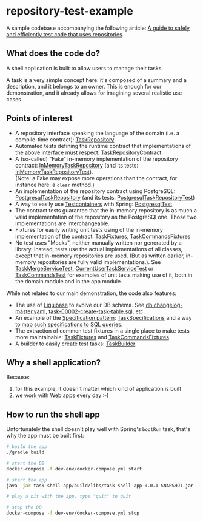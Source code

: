 # repository-test-example

A sample codebase accompanying the following article:
[A guide to safely and efficiently test code that uses repositories](https://medium.com/nerds-malt/a-guide-to-safely-and-efficiently-test-code-that-uses-repositories-c91effb41dd0).


## What does the code do?

A shell application is built to allow users to manage their tasks.

A task is a very simple concept here: it's composed of a summary and a description, and it belongs
to an owner. This is enough for our demonstration, and it already allows for imagining several
realistic use cases.

## Points of interest

* A repository interface speaking the language of the domain (i.e. a compile-time contract):
  [TaskRepository](task-domain/src/main/kotlin/com/malt/task/TaskRepository.kt)
* Automated tests defining the runtime contract that implementations of the above interface must respect:
  [TaskRepositoryContract](task-domain/src/test/kotlin/com/malt/task/TaskRepositoryContract.kt)
* A (so-called) "Fake" in-memory implementation of the repository contract:
  [InMemoryTaskRepository](task-domain/src/test/kotlin/com/malt/task/test/InMemoryTaskRepository.kt)
  (and its tests: [InMemoryTaskRepositoryTest](task-domain/src/test/kotlin/com/malt/task/test/InMemoryTaskRepositoryTest.kt)).  
  (Note: a Fake may expose more operations than the contract, for instance here: a `clear` method.)
* An implementation of the repository contract using PostgreSQL:
  [PostgresqlTaskRepository](adapters/task-persistence/src/main/kotlin/com/malt/task/PostgresqlTaskRepository.kt)
  (and its tests: [PostgresqlTaskRepositoryTest](adapters/task-persistence/src/test/kotlin/com/malt/task/PostgresqlTaskRepositoryTest.kt))
* A way to easily use [Testcontainers](https://www.testcontainers.org/) with Spring:
  [PostgresqlTest](common/test-utils/src/main/java/com/malt/test/postgres/PostgresqlTest.java)
* The contract tests guarantee that the in-memory repository is as much a valid implementation of
  the repository as the PostgreSQl one. Those two implementations are interchangeable.
* Fixtures for easily writing unit tests using of the in-memory implementation of the contract:
  [TaskFixtures](task-domain/src/test/kotlin/com/malt/task/test/TaskFixtures.kt),
  [TaskCommandsFixtures](task-shell-app/src/test/kotlin/com/malt/task/TaskCommandsFixtures.kt)
* No test uses "Mocks", neither manually written nor generated by a library. Instead, tests use the
  actual implementations of all classes, except that in-memory repositories are used.
  (But as written earlier, in-memory repositories are fully valid implementations.).
  See [TaskMergeServiceTest](task-domain/src/test/kotlin/com/malt/task/TaskMergeServiceTest.kt),
  [CurrentUserTaskServiceTest](task-shell-app/src/test/kotlin/com/malt/task/CurrentUserTaskServiceTest.kt)
  or [TaskCommandsTest](task-shell-app/src/test/kotlin/com/malt/task/TaskCommandsTest.kt)
  for examples of unit tests making use of it, both in the domain module and in the app module.

While not related to our main demonstration, the code also features:

* The use of [Liquibase](https://www.liquibase.org/) to evolve our DB schema. See
  [db.changelog-master.yaml](task-shell-app/src/main/resources/db/changelog/db.changelog-master.yaml),
  [task-00002-create-task-table.sql](adapters/task-persistence/src/main/resources/db/changelog/task/task-00002-create-task-table.sql),
  etc.
* An example of the [Specification pattern](https://en.wikipedia.org/wiki/Specification_pattern):
  [TaskSpecifications](task-domain/src/main/kotlin/com/malt/task/TaskSpecifications.kt) and a way
  to [map such specifications to SQL queries](adapters/task-persistence/src/main/kotlin/com/malt/task/SqlSelection.kt).
* The extraction of common test fixtures in a single place to make tests more maintainable:
  [TaskFixtures](task-domain/src/test/kotlin/com/malt/task/test/TaskFixtures.kt) and
  [TaskCommandsFixtures](task-shell-app/src/test/kotlin/com/malt/task/TaskCommandsFixtures.kt)
* A builder to easily create test tasks: [TaskBuilder](task-domain/src/test/kotlin/com/malt/task/test/TaskBuilder.kt)

## Why a shell application?

Because:

1. for this example, it doesn't matter which kind of application is built
2. we work with Web apps every day :-) 

## How to run the shell app

Unfortunately the shell doesn't play well with Spring's `bootRun` task, that's why the app must be
built first:

```sh
# build the app
./gradle build

# start the DB
docker-compose -f dev-env/docker-compose.yml start

# start the app
java -jar task-shell-app/build/libs/task-shell-app-0.0.1-SNAPSHOT.jar

# play a bit with the app, type "quit" to quit

# stop the DB
docker-compose -f dev-env/docker-compose.yml stop
```
